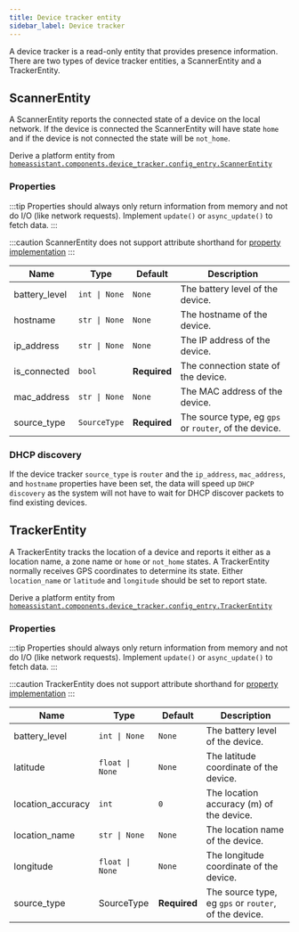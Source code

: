 ```yaml
---
title: Device tracker entity
sidebar_label: Device tracker
---
```


A device tracker is a read-only entity that provides presence information. There are two types of device tracker entities, a ScannerEntity and a TrackerEntity.

## ScannerEntity

A ScannerEntity reports the connected state of a device on the local network. If the device is connected the ScannerEntity will have state `home` and if the device is not connected the state will be `not_home`.

Derive a platform entity from [`homeassistant.components.device_tracker.config_entry.ScannerEntity`](https://github.com/home-assistant/core/blob/dev/homeassistant/components/device_tracker/config_entry.py)

### Properties

:::tip
Properties should always only return information from memory and not do I/O (like network requests). Implement `update()` or `async_update()` to fetch data.
:::

:::caution
ScannerEntity does not support attribute shorthand for [property implementation](../entity.md#entity-class-or-instance-attributes)
:::

| Name          | Type                         | Default      | Description                                           |
| ------------- | ---------------------------- | ------------ | ----------------------------------------------------- |
| battery_level | <code>int &#124; None</code> | `None`       | The battery level of the device.                      |
| hostname      | <code>str &#124; None</code> | `None`       | The hostname of the device.                           |
| ip_address    | <code>str &#124; None</code> | `None`       | The IP address of the device.                         |
| is_connected  | `bool`                       | **Required** | The connection state of the device.                   |
| mac_address   | <code>str &#124; None</code> | `None`       | The MAC address of the device.                        |
| source_type   | `SourceType`                 | **Required** | The source type, eg `gps` or `router`, of the device. |

### DHCP discovery

If the device tracker `source_type` is `router` and the `ip_address`, `mac_address`, and `hostname` properties have been set, the data will
speed up `DHCP discovery` as the system will not have to wait for
DHCP discover packets to find existing devices.

## TrackerEntity

A TrackerEntity tracks the location of a device and reports it either as a location name, a zone name or `home` or `not_home` states. A TrackerEntity normally receives GPS coordinates to determine its state. Either `location_name` or `latitude` and `longitude` should be set to report state.

Derive a platform entity from [`homeassistant.components.device_tracker.config_entry.TrackerEntity`](https://github.com/home-assistant/core/blob/dev/homeassistant/components/device_tracker/config_entry.py)

### Properties

:::tip
Properties should always only return information from memory and not do I/O (like network requests). Implement `update()` or `async_update()` to fetch data.
:::

:::caution
TrackerEntity does not support attribute shorthand for [property implementation](../entity.md#entity-class-or-instance-attributes)
:::

| Name              | Type                           | Default      | Description                                           |
| ----------------- | ------------------------------ | ------------ | ----------------------------------------------------- |
| battery_level     | <code>int &#124; None</code>   | `None`       | The battery level of the device.                      |
| latitude          | <code>float &#124; None</code> | `None`       | The latitude coordinate of the device.                |
| location_accuracy | `int`                          | `0`          | The location accuracy (m) of the device.              |
| location_name     | <code>str &#124; None</code>   | `None`       | The location name of the device.                      |
| longitude         | <code>float &#124; None</code> | `None`       | The longitude coordinate of the device.               |
| source_type       | SourceType                     | **Required** | The source type, eg `gps` or `router`, of the device. |
